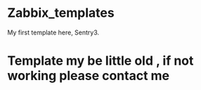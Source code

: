 # Zabbix_templates
My first template here, Sentry3.
# Template my be little old , if not working please contact me
